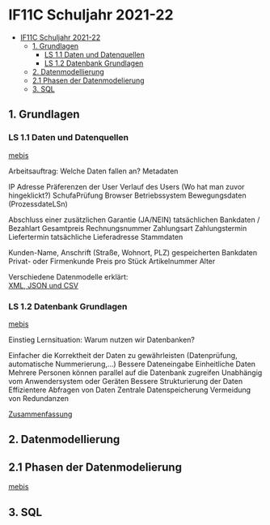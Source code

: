 # IF11C Schuljahr 2021-22

- [IF11C Schuljahr 2021-22](#if11c-schuljahr-2021-22)
  - [1. Grundlagen](#1-grundlagen)
    - [LS 1.1 Daten und Datenquellen](#ls-11-daten-und-datenquellen)
    - [LS 1.2 Datenbank Grundlagen](#ls-12-datenbank-grundlagen)
  - [2. Datenmodellierung](#2-datenmodellierung)
  - [2.1 Phasen der Datenmodelierung](#21-phasen-der-datenmodelierung)
  - [3. SQL](#3-sql)

## 1. Grundlagen

### LS 1.1 Daten und Datenquellen

[mebis](https://lernplattform.mebis.bayern.de/course/view.php?id=1162649&section=14#tabs-tree-start)

Arbeitsauftrag: Welche Daten fallen an?
Metadaten

IP Adresse
Präferenzen der User
Verlauf des Users (Wo hat man zuvor hingeklickt?)
SchufaPrüfung
Browser
Betriebssystem
Bewegungsdaten (ProzessdateLSn)

Abschluss einer zusätzlichen Garantie (JA/NEIN)
tatsächlichen Bankdaten / Bezahlart
Gesamtpreis
Rechnungsnummer
Zahlungsart
Zahlungstermin
Liefertermin
tatsächliche Lieferadresse
Stammdaten

Kunden-Name, Anschrift (Straße, Wohnort, PLZ)
gespeicherten Bankdaten
Privat- oder Firmenkunde
Preis pro Stück
Artikelnummer
Alter

Verschiedene Datenmodelle erklärt:\
[XML, JSON und CSV](https://lernplattform.mebis.bayern.de/mod/book/view.php?id=35143828)

### LS 1.2 Datenbank Grundlagen

[mebis](https://lernplattform.mebis.bayern.de/course/view.php?id=1162649&section=15#tabs-tree-start)

Einstieg Lernsituation: Warum nutzen wir Datenbanken?

Einfacher die Korrektheit der Daten zu gewährleisten (Datenprüfung, automatische Nummerierung,...)
Bessere Dateneingabe
Einheitliche Daten
Mehrere Personen können parallel auf die Datenbank zugreifen
Unabhängig vom Anwendersystem oder Geräten
Bessere Strukturierung der Daten
Effizientere Abfragen von Daten
Zentrale Datenspeicherung
Vermeidung von Redundanzen

[Zusammenfassung](./Datenbanken_zusammenfassung.md)

## 2. Datenmodellierung

## 2.1 Phasen der Datenmodelierung

[mebis](https://lernplattform.mebis.bayern.de/course/view.php?id=1162649&section=16#tabs-tree-start)

## 3. SQL
